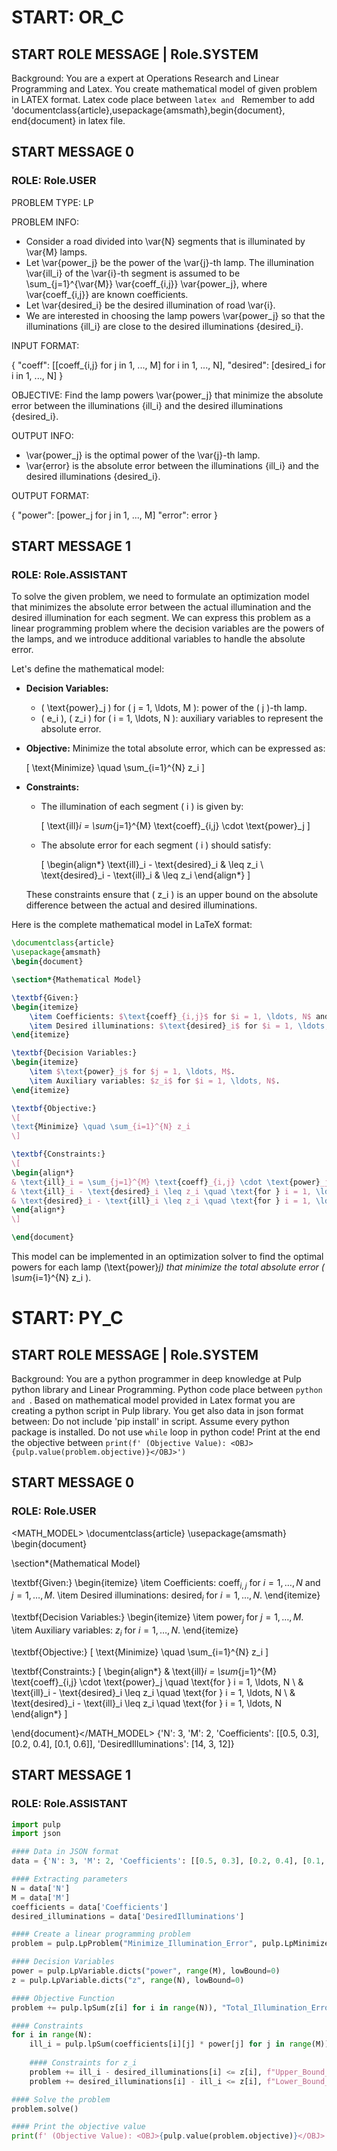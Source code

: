 # START: OR_C 
## START ROLE MESSAGE | Role.SYSTEM 
Background: You are a expert at Operations Research and Linear Programming and Latex. You create mathematical model of given problem in LATEX format. Latex code place between ```latex and ``` Remember to add 'documentclass{article},usepackage{amsmath},begin{document}, end{document} in latex file. 
## START MESSAGE 0 
### ROLE: Role.USER
<DESCRIPTION>
PROBLEM TYPE: LP

PROBLEM INFO: 

- Consider a road divided into \var{N} segments that is illuminated by \var{M} lamps.
- Let \var{power_j} be the power of the \var{j}-th lamp. The illumination \var{ill_i} of the \var{i}-th segment is assumed to be \sum_{j=1}^{\var{M}} \var{coeff_{i,j}} \var{power_j}, where \var{coeff_{i,j}} are known coefficients.
- Let \var{desired_i} be the desired illumination of road \var{i}. 
- We are interested in choosing the lamp powers \var{power_j} so that the illuminations {ill_i} are close to the desired illuminations {desired_i}. 

INPUT FORMAT: 

{
    "coeff": [[coeff_{i,j} for j in 1, ..., M] for i in 1, ..., N],
    "desired": [desired_i for i in 1, ..., N]
}

OBJECTIVE: Find the lamp powers \var{power_j} that minimize the absolute error between the illuminations {ill_i} and the desired illuminations {desired_i}.

OUTPUT INFO:

- \var{power_j} is the optimal power of the \var{j}-th lamp.
- \var{error} is the absolute error between the illuminations {ill_i} and the desired illuminations {desired_i}.

OUTPUT FORMAT:

{
    "power": [power_j for j in 1, ..., M]
    "error": error
}
</DESCRIPTION>


## START MESSAGE 1 
### ROLE: Role.ASSISTANT
To solve the given problem, we need to formulate an optimization model that minimizes the absolute error between the actual illumination and the desired illumination for each segment. We can express this problem as a linear programming problem where the decision variables are the powers of the lamps, and we introduce additional variables to handle the absolute error.

Let's define the mathematical model:

- **Decision Variables:**
  - \( \text{power}_j \) for \( j = 1, \ldots, M \): power of the \( j \)-th lamp.
  - \( e_i \), \( z_i \) for \( i = 1, \ldots, N \): auxiliary variables to represent the absolute error.

- **Objective:**
  Minimize the total absolute error, which can be expressed as:

  \[
  \text{Minimize} \quad \sum_{i=1}^{N} z_i
  \]

- **Constraints:**
  - The illumination of each segment \( i \) is given by:

    \[
    \text{ill}_i = \sum_{j=1}^{M} \text{coeff}_{i,j} \cdot \text{power}_j
    \]

  - The absolute error for each segment \( i \) should satisfy:

    \[
    \begin{align*}
    \text{ill}_i - \text{desired}_i & \leq z_i \\
    \text{desired}_i - \text{ill}_i & \leq z_i
    \end{align*}
    \]

  These constraints ensure that \( z_i \) is an upper bound on the absolute difference between the actual and desired illuminations.

Here is the complete mathematical model in LaTeX format:

```latex
\documentclass{article}
\usepackage{amsmath}
\begin{document}

\section*{Mathematical Model}

\textbf{Given:}
\begin{itemize}
    \item Coefficients: $\text{coeff}_{i,j}$ for $i = 1, \ldots, N$ and $j = 1, \ldots, M$.
    \item Desired illuminations: $\text{desired}_i$ for $i = 1, \ldots, N$.
\end{itemize}

\textbf{Decision Variables:}
\begin{itemize}
    \item $\text{power}_j$ for $j = 1, \ldots, M$.
    \item Auxiliary variables: $z_i$ for $i = 1, \ldots, N$.
\end{itemize}

\textbf{Objective:}
\[
\text{Minimize} \quad \sum_{i=1}^{N} z_i
\]

\textbf{Constraints:}
\[
\begin{align*}
& \text{ill}_i = \sum_{j=1}^{M} \text{coeff}_{i,j} \cdot \text{power}_j \quad \text{for } i = 1, \ldots, N \\
& \text{ill}_i - \text{desired}_i \leq z_i \quad \text{for } i = 1, \ldots, N \\
& \text{desired}_i - \text{ill}_i \leq z_i \quad \text{for } i = 1, \ldots, N
\end{align*}
\]

\end{document}
```

This model can be implemented in an optimization solver to find the optimal powers for each lamp \(\text{power}_j\) that minimize the total absolute error \( \sum_{i=1}^{N} z_i \).

# START: PY_C 
## START ROLE MESSAGE | Role.SYSTEM 
Background: You are a python programmer in deep knowledge at Pulp python library and Linear Programming. Python code place between ```python and ```. Based on mathematical model provided in Latex format you are creating a python script in Pulp library. You get also data in json format between: <DATA></DATA> Do not include 'pip install' in script. Assume every python package is installed. Do not use `while` loop in python code! Print at the end the objective between <OBJ></OBJ> `print(f' (Objective Value): <OBJ>{pulp.value(problem.objective)}</OBJ>')` 
## START MESSAGE 0 
### ROLE: Role.USER
<MATH_MODEL>
\documentclass{article}
\usepackage{amsmath}
\begin{document}

\section*{Mathematical Model}

\textbf{Given:}
\begin{itemize}
    \item Coefficients: $\text{coeff}_{i,j}$ for $i = 1, \ldots, N$ and $j = 1, \ldots, M$.
    \item Desired illuminations: $\text{desired}_i$ for $i = 1, \ldots, N$.
\end{itemize}

\textbf{Decision Variables:}
\begin{itemize}
    \item $\text{power}_j$ for $j = 1, \ldots, M$.
    \item Auxiliary variables: $z_i$ for $i = 1, \ldots, N$.
\end{itemize}

\textbf{Objective:}
\[
\text{Minimize} \quad \sum_{i=1}^{N} z_i
\]

\textbf{Constraints:}
\[
\begin{align*}
& \text{ill}_i = \sum_{j=1}^{M} \text{coeff}_{i,j} \cdot \text{power}_j \quad \text{for } i = 1, \ldots, N \\
& \text{ill}_i - \text{desired}_i \leq z_i \quad \text{for } i = 1, \ldots, N \\
& \text{desired}_i - \text{ill}_i \leq z_i \quad \text{for } i = 1, \ldots, N
\end{align*}
\]

\end{document}</MATH_MODEL>
<DATA>
{'N': 3, 'M': 2, 'Coefficients': [[0.5, 0.3], [0.2, 0.4], [0.1, 0.6]], 'DesiredIlluminations': [14, 3, 12]}</DATA>


## START MESSAGE 1 
### ROLE: Role.ASSISTANT
```python
import pulp
import json

#### Data in JSON format
data = {'N': 3, 'M': 2, 'Coefficients': [[0.5, 0.3], [0.2, 0.4], [0.1, 0.6]], 'DesiredIlluminations': [14, 3, 12]}

#### Extracting parameters
N = data['N']
M = data['M']
coefficients = data['Coefficients']
desired_illuminations = data['DesiredIlluminations']

#### Create a linear programming problem
problem = pulp.LpProblem("Minimize_Illumination_Error", pulp.LpMinimize)

#### Decision Variables
power = pulp.LpVariable.dicts("power", range(M), lowBound=0)
z = pulp.LpVariable.dicts("z", range(N), lowBound=0)

#### Objective Function
problem += pulp.lpSum(z[i] for i in range(N)), "Total_Illumination_Error"

#### Constraints
for i in range(N):
    ill_i = pulp.lpSum(coefficients[i][j] * power[j] for j in range(M))
    
    #### Constraints for z_i
    problem += ill_i - desired_illuminations[i] <= z[i], f"Upper_Bound_Constraint_{i}"
    problem += desired_illuminations[i] - ill_i <= z[i], f"Lower_Bound_Constraint_{i}"

#### Solve the problem
problem.solve()

#### Print the objective value
print(f' (Objective Value): <OBJ>{pulp.value(problem.objective)}</OBJ>')
```

